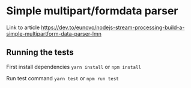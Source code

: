 # Simple multipart/formdata parser

Link to article https://dev.to/eunovo/nodejs-stream-processing-build-a-simple-multipartform-data-parser-lmn

## Running the tests
First install dependencies
`yarn install` or `npm install`

Run test command
`yarn test` or `npm run test`
